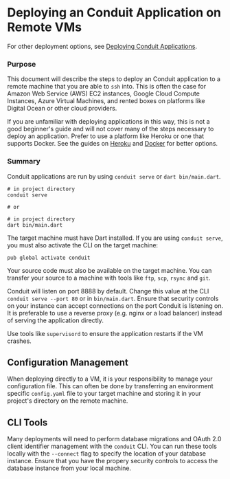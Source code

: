 # Deploying an Conduit Application on Remote VMs

For other deployment options, see [Deploying Conduit Applications]().

### Purpose

This document will describe the steps to deploy an Conduit application to a remote machine that you are able to `ssh` into. This is often the case for Amazon Web Service \(AWS\) EC2 instances, Google Cloud Compute Instances, Azure Virtual Machines, and rented boxes on platforms like Digital Ocean or other cloud providers.

If you are unfamiliar with deploying applications in this way, this is not a good beginner's guide and will not cover many of the steps necessary to deploy an application. Prefer to use a platform like Heroku or one that supports Docker. See the guides on [Heroku](deploy_heroku.md) and [Docker](deploy_docker.md) for better options.

### Summary

Conduit applications are run by using `conduit serve` or `dart bin/main.dart`.

```text
# in project directory
conduit serve

# or

# in project directory
dart bin/main.dart
```

The target machine must have Dart installed. If you are using `conduit serve`, you must also activate the CLI on the target machine:

```text
pub global activate conduit
```

Your source code must also be available on the target machine. You can transfer your source to a machine with tools like `ftp`, `scp`, `rsync` and `git`.

Conduit will listen on port 8888 by default. Change this value at the CLI `conduit serve --port 80` or in `bin/main.dart`. Ensure that security controls on your instance can accept connections on the port Conduit is listening on. It is preferable to use a reverse proxy \(e.g. nginx or a load balancer\) instead of serving the application directly.

Use tools like `supervisord` to ensure the application restarts if the VM crashes.

## Configuration Management

When deploying directly to a VM, it is your responsibility to manage your configuration file. This can often be done by transferring an environment specific `config.yaml` file to your target machine and storing it in your project's directory on the remote machine.

## CLI Tools

Many deployments will need to perform database migrations and OAuth 2.0 client identifier management with the `conduit` CLI. You can run these tools locally with the `--connect` flag to specify the location of your database instance. Ensure that you have the propery security controls to access the database instance from your local machine.

